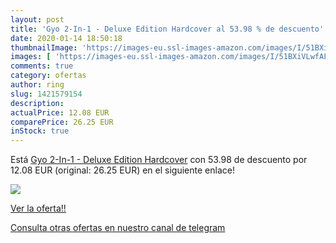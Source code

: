 ```yaml
---
layout: post
title: 'Gyo 2-In-1 - Deluxe Edition Hardcover al 53.98 % de descuento'
date: 2020-01-14 18:50:18
thumbnailImage: 'https://images-eu.ssl-images-amazon.com/images/I/51BXiVLwfAL._SL200_.jpg'
images: [ 'https://images-eu.ssl-images-amazon.com/images/I/51BXiVLwfAL._SL200_.jpg' ]
comments: true
category: ofertas
author: ring
slug: 1421579154
description:
actualPrice: 12.08 EUR
comparePrice: 26.25 EUR
inStock: true
---
```


Está [Gyo 2-In-1 - Deluxe Edition Hardcover](https://www.amazon.com/dp/1421579154/?tag=redken08-20) con 53.98 de descuento por 12.08 EUR (original: 26.25 EUR) en el siguiente enlace!

[![](https://images-eu.ssl-images-amazon.com/images/I/51BXiVLwfAL._SL200_.jpg)](https://www.amazon.com/dp/1421579154/?tag=redken08-20)

[Ver la oferta!!](https://www.amazon.com/dp/1421579154/?tag=redken08-20)

[Consulta otras ofertas en nuestro canal de telegram](https://t.me/s/ofertas25)

